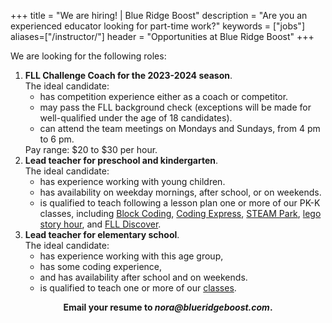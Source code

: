 +++
title = "We are hiring! | Blue Ridge Boost"
description = "Are you an experienced educator looking for part-time work?"
keywords = ["jobs"]
aliases=["/instructor/"]
header = "Opportunities at Blue Ridge Boost"
+++

<div class="container p-2">
    <div class="row">
        <div class="col">
            We are looking for the following roles:
            <ol>
                <li><b>FLL Challenge Coach for the 2023-2024 season</b>.<br> 
                The ideal candidate:
                <ul>
                    <li>has competition experience either as a coach or competitor. 
                    <li>may pass the FLL background check (exceptions will be made for well-qualified under the age of 18 candidates).
                    <li>can attend the team meetings on Mondays and Sundays, from 4 pm to 6 pm. 
                </ul>
                Pay range: $20 to $30 per hour. 
                <li><b>Lead teacher for preschool and kindergarten</b>.<br> 
                The ideal candidate:
                <ul>
                    <li>has experience working with young children.
                    <li>has availability on weekday mornings, after school, or on weekends.
                    <li>is qualified to teach following a lesson plan one or more of our PK-K classes, including <a href="/class/coding/preschool-block-coding/">Block Coding</a>, <a href="https://education.lego.com/en-us/lessons/preschool-coding-express">Coding Express</a>, <a href="https://education.lego.com/en-us/lessons/preschool-steam-park">STEAM Park</a>, <a href="https://education.lego.com/en-us/lessons/preschool-storytales">lego story hour</a>, and <a href="/class/coding/fll-discover/">FLL Discover</a>. 
                </ul>
                <li><b>Lead teacher for elementary school</b>. <br> 
                The ideal candidate:
                <ul>
                    <li>has experience working with this age group, 
                    <li>has some coding experience, 
                    <li>and has availability after school and on weekends.
                    <li>is qualified to teach one or more of our <a href="/class/coding/ongoing/">classes</a>.
                </ul>
            </ol>
        </div>
    </div>
    <div class="row">
        <div class="col">
            <div class="px-2 darknote">
                <center> <b>Email your resume to <em>nora@blueridgeboost.com</em></a>.</b> </center>
            </div>
        </div>
    </div>
</div>